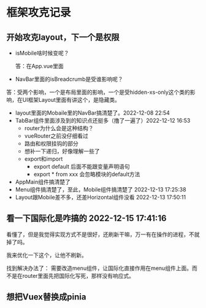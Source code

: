 # 框架攻克记录
## 开始攻克layout，下一个是权限
* isMobile啥时候变呢？
  
  答：在App.vue里面
* NavBar里面的isBreadcrumb是受谁影响呢？

答：受两个影响，一个是布局里面的影响，一个是受hidden-xs-only这个类的影响，在UI框架Layout里面有讲这个，是隐藏类。

* layout里面的Mobaile里的NavBar搞清楚了。2022-12-08  22:54
* TabBar组件里面涉及到的知识点还挺多（撸了一遍了）2022-12-12 16:53
  * router为什么会是这种结构？
  * vueRouter之前没仔细看过
  * 路由和权限挂钩的部分
  * 想补一下递归，好像理解一些了
  * export和import 
    * export default 后面不能跟变量声明语句
    * export * from xxx 会忽略模块的default方法
* AppMain组件搞清楚了
* Menu组件搞清楚了，至此，Mobile组件搞清楚了  2022-12-13 17:25:38
* Layout跟Mobile差不多，还差Horizontal组件没看  2022-12-13  17:50:11

## 看一下国际化是咋搞的  2022-12-15  17:41:16
看懂了，但是我觉得实现方式不是很好，还刷新干嘛，万一有在操作的进程，不就掉了吗。

我来优化一下这个，让他不刷新。

找到解决办法了：
需要改造menu组件，让国际化直接作用在menu组件上面。而不是在router里面先把国际化写死，那样没有响应式。
## 想把Vuex替换成pinia